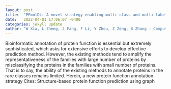 ```yaml
---
layout: post
title:  "PFmulDL: A novel strategy enabling multi-class and multi-label protein function annotation by integrating diverse deep learning methods"
date:   2022-04-01 17:06:07 -0400
categories: jekyll update
author: "W Xia, L Zheng, J Fang, F Li, Y Zhou, Z Zeng, B Zhang - Computers in Biology and , 2022"
---
```

Bioinformatic annotation of protein function is essential but extremely sophisticated, which asks for extensive efforts to develop effective prediction method. However, the existing methods tend to amplify the representativeness of the families with large number of proteins by misclassifying the proteins in the families with small number of proteins. That is to say, the ability of the existing methods to annotate proteins in the rare classes  remains limited. Herein, a new protein function annotation strategy Cites: Structure-based protein function prediction using graph
